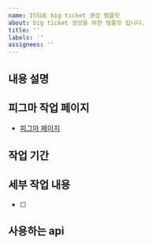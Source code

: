 ```yaml
---
name: ISSUE big ticket 생성 템플릿
about: big ticket 생성을 위한 템플릿 입니다.
title: ''
labels: ''
assignees: ''
---
```


## 내용 설명

<!-- ex. 게시글 리스트 관련 작업을 진행합니다. -->

## 피그마 작업 페이지

- [피그마 페이지](https://www.figma.com/file/UwTcaHzUGSEhkQone1vWnQ/%ED%98%BC%EC%BD%95-HONKOK?type=design&node-id=12-172&mode=design&t=HBs1ZoDq42NRaSJp-4)

## 작업 기간

<!-- ex) 17일 ~ 20일 -->

## 세부 작업 내용

<!-- 먼저 세부 작업 작성 후 issue 각자 생성해서 issue 번호로 연결하세요! -->

- [ ]

## 사용하는 api

<!-- ### GET /posts/channel/{channelId}

**Request Params**

```
offset: Optional<Number>
limit: Optional<Number>
Response
```

**Response**

```
Post[]
``` -->

<!--## 참고 사항-->
